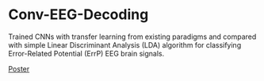 # Conv-EEG-Decoding
Trained CNNs with transfer learning from existing paradigms and compared with simple Linear Discriminant Analysis (LDA) algorithm for classifying Error-Related Potential (ErrP) EEG brain signals.

[Poster](https://github.com/estellad/Conv-EEG-Decoding/blob/main/SRP_Poster_Estella.pdf)
